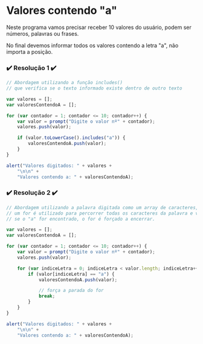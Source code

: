 # Valores contendo "a"

Neste programa vamos precisar receber 10 valores do usuário, podem ser números, palavras ou frases.

No final devemos informar todos os valores contendo a letra "a", não importa a posição.

### ✔️ Resolução 1 ✔️
```javascript
// Abordagem utilizando a função includes()
// que verifica se o texto informado existe dentro de outro texto

var valores = [];
var valoresContendoA = [];

for (var contador = 1; contador <= 10; contador++) {
    var valor = prompt("Digite o valor nº" + contador);
    valores.push(valor);

    if (valor.toLowerCase().includes("a")) {
        valoresContendoA.push(valor);
    }
}

alert("Valores digitados: " + valores +
    "\n\n" +
    "Valores contendo a: " + valoresContendoA);
```

### ✔️ Resolução 2 ✔️
```javascript
// Abordagem utilizando a palavra digitada como um array de caracteres,
// um for é utilizado para percorrer todas os caracteres da palavra e validar se existe "a" em alguma posição
// se o "a" for encontrado, o for é forçado a encerrar.

var valores = [];
var valoresContendoA = [];

for (var contador = 1; contador <= 10; contador++) {
    var valor = prompt("Digite o valor nº" + contador);
    valores.push(valor);

    for (var indiceLetra = 0; indiceLetra < valor.length; indiceLetra++) {
        if (valor[indiceLetra] == "a") {
            valoresContendoA.push(valor);

            // força a parada do for
            break;
        }
    }
}

alert("Valores digitados: " + valores +
    "\n\n" +
    "Valores contendo a: " + valoresContendoA);
```
